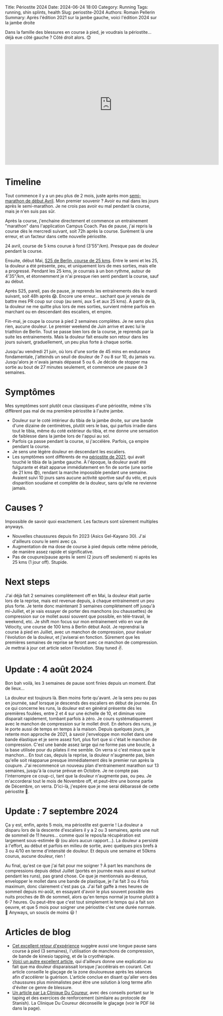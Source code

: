 Title: Périostite 2024
Date: 2024-06-24 18:00
Category: Running
Tags: running, shin splints, health
Slug: periostite-2024
Authors: Romain Pellerin
Summary: Après l'édition 2021 sur la jambe gauche, voici l'édition 2024 sur la jambe droite

Dans la famille des blessures en course à pied, je voudrais la périostite... déjà eue côté gauche ? Côté droit alors. 😊

<iframe width="700" height="394" src="https://www.youtube-nocookie.com/embed/M-LFEtmLnnA" title="YouTube video player" frameborder="0" allow="accelerometer; autoplay; clipboard-write; encrypted-media; gyroscope; picture-in-picture" allowfullscreen></iframe>

# Timeline

Tout commence il y a un peu plus de 2 mois, juste après mon [semi-marathon de début Avril]({filename}/lessons-learned-apres-4-ans-de-running.md). Mon premier souvenir ? Avoir eu mal dans les jours après le semi-marathon. Je ne crois pas avoir eu mal pendant la course, mais je n'en suis pas sûr.

Après la course, j'enchaine directement et commence un entrainement "marathon" dans l'application Campus Coach. Pas de pause, j'ai repris la course dès le mercredi suivant, soit 72h après la course. Surêment là une erreur, et un facteur dans cette nouvelle périostite.

24 avril, course de 5 kms courue à fond (3'55"/km). Presque pas de douleur pendant la course.

Ensuite, début Mai, [S25 de Berlin, course de 25 kms]({filename}/spring-2024.md). Entre le semi et les 25, la douleur a été présente, peu, et uniquement lors de mes sorties, mais elle a progressé. Pendant les 25 kms, je courrais à un bon rythme, autour de 4'35"/km, et étonnemment je n'ai presque rien senti pendant la course, sauf au début.

Après S25, pareil, pas de pause, je reprends les entrainements dès le mardi suivant, soit 48h après 😱. Encore une erreur... sachant que je venais de battre mes PR coup sur coup (au semi, aux 5 et aux 25 kms). À partir de là, la douleur ne me quitte plus lors de mes sorties, survient même parfois en marchant ou en descendant des escaliers, et empire.

Fin-mai, je coupe la course à pied 2 semaines complètes. Je ne sens plus rien, aucune douleur. Le premier weekend de Juin arrive et avec lui le triathlon de Berlin. Tout se passe bien lors de la course, je reprends par la suite les entrainements. Mais la douleur fait ensuite son retour dans les jours suivant, graduellement, un peu plus forte à chaque sortie.

Jusqu'au vendredi 21 juin, où lors d'une sortie de 45 mins en endurance fondamentale, j'atteinds un seuil de douleur de 7 ou 8 sur 10, du jamais vu. Jusqu'alors je n'avais jamais dépassé 5 ou 6. Je décide de stopper ma sortie au bout de 27 minutes seulement, et commence une pause de 3 semaines.

# Symptômes

Mes symptômes sont plutôt ceux classiques d'une périostite, même s'ils diffèrent pas mal de ma première périostite à l'autre jambe.

- Douleur sur le coté intérieur du tibia de la jambe droite, sur une bande d'une dizaine de centimètres, plutôt vers le bas, qui parfois irradie dans tout le tibia, même du coté extérieur du tibia, et me donne une sensation de faiblesse dans la jambe lors de l'appui au sol.
- Parfois ça passe pendant la course, si j'accélère. Parfois, ça empire pendant la course.
- Je sens une légère douleur en descendant les escaliers.
- Les symptômes sont différents de ma [périostite de 2021]({filename}/shin-splints.md), qui avait touché le tibia de la jambe gauche. À l'époque, la douleur avait été fulgurante et était apparue immédiatement en fin de sortie (une sortie de 21 kms 😨), rendant la marche impossible pendant une semaine. Avaient suivi 10 jours sans aucune activité sportive sauf du vélo, et puis disparition soudaine et complète de la douleur, sans qu'elle ne revienne jamais.

# Causes ?

Impossible de savoir quoi exactement. Les facteurs sont sûrement multiples anyways.

- Nouvelles chaussures depuis fin 2023 (Asics Gel-Kayano 30). J'ai d'ailleurs couru le semi avec ça.
- Augmentation de ma dose de course à pied depuis cette même période, de manière assez rapide et significative.
- Pas de coupure/pause après le semi (2 jours off seulement) ni après les 25 kms (1 jour off). Stupide.

# Next steps

J'ai déjà fait 2 semaines complètement off en Mai, la douleur était partie lors de la reprise, mais est revenue depuis, à chaque entrainement un peu plus forte. Je tente donc maintenant 3 semaines complètement off jusqu'à mi-Juillet, et je vais essayer de porter des manchons (ou chaussettes) de compression sur ce mollet aussi souvent que possible, en télé-travail, le weekend, etc. Je shift mon focus sur mon entrainement vélo en vue de Vélocity, une course de 100 kms à Berlin début Août. Je reprendrai la course à pied en Juillet, avec un manchon de compression, pour évaluer l'évolution de la douleur, et j'aviserai en fonction. Sûrement que les premières semaines de reprise se feront avec ce manchon de compression. Je mettrai à jour cet article selon l'évolution. Stay tuned ✌️.

# Update : 4 août 2024

Bon bah voilà, les 3 semaines de pause sont finies depuis un moment. État de lieux...

La douleur est toujours là. Bien moins forte qu'avant. Je la sens peu ou pas en journée, sauf lorsque je descends des escaliers en début de journée. En ce qui concerne les runs, la douleur est en général présente dès les premières foulées, entre 2 et 4 sur une échelle de 10, et diminue voire disparait rapidement, tombant parfois à zéro. Je cours systématiquement avec le manchon de compression sur le mollet droit. En dehors des runs, je le porte aussi de temps en temps à la maison. Depuis quelques jours, je retente mon approche de 2021, à savoir j'enveloppe mon mollet dans une bande élastique et je serre assez fort, plus fort que si c'était le manchon de compression. C'est une bande assez large qui ne forme pas une boucle, à la base utilisée pour du pilates il me semble. On verra si c'est mieux que le manchon... En tout cas, depuis la reprise, la douleur n'augmente pas, bien qu'elle soit réapparue presque immédiatement dès le premier run après la coupure. J'ai recommencé un nouveau plan d'entrainement marathon sur 13 semaines, jusqu'à la course prévue en Octobre. Je ne compte pas l'interrompre ce coup-ci, tant que la douleur n'augmente pas, ou peu. Je m'accorderai tout le mois de Novembre off, et peut-être une bonne partie de Décembre, on verra. D'ici-là, j'espère que je me serai débarassé de cette périostite 🙏.

# Update : 7 septembre 2024

Ça y est, enfin, après 5 mois, ma périostite est guerrie ! La douleur a disparu lors de la descente d'escaliers il y a 2 ou 3 semaines, après une nuit de sommeil de 11 heures... comme quoi le repos/la récupération est largement sous-estimée 😆 (ou alors aucun rapport...). La douleur a persisté à l'effort, au début et parfois en milieu de sortie, avec quelques pics brefs à 3 ou 4/10 en terme d'intensité de douleur. Et depuis une semaine et 50kms courus, aucune douleur, rien !

Au final, qu'est ce que j'ai fait pour me soigner ? À part les manchons de compressions depuis début Juillet (portés en journée mais aussi et surtout pendant les runs), pas grand chose. Ce que je mentionnais au-dessus, envelopper le mollet dans une bande de plastique, je l'ai fait 3 ou 4 fois maximum, donc clairement c'est pas ça. J'ai fait gaffe à mes heures de sommeil depuis mi-août, en essayant d'avoir le plus souvent possible des nuits proches de 8h de sommeil, alors qu'en temps normal je tourne plutôt à 6-7 heures. Ou peut-être que c'est tout simplement le temps qui a fait son oeuvre, et que 5 mois pour soigner une périostite c'est une durée normale. 🤷 Anyways, un soucis de moins 😃 !

# Articles de blog

- [Cet excellent retour d'expérience](https://eric.siber.fr/2017/06/03/soigner-une-periostite-tibiale/) suggère aussi une longue pause sans course à pied (3 semaines), l'utilisation de manchons de compression, de bande de kinesio tapping, et de la cryothérapie.
- [Voici un autre excellent article](https://www.ikimashoo.fr/article-se-debarasser-durablement-de-la-periostite-77836497.html), qui d'ailleurs donne une explication au fait que ma douleur disparaissait lorsque j'accélèrais en courant. Cet article conseille le glaçage de la zone douloureuse après les séances afin d'accélèrer la guérison. L'article conclue en disant qu'aller vers des chaussures plus minimalistes peut être une solution à long terme afin d'éviter ce genre de blessure.
- [Un article par La Clinique Du Coureur](https://lacliniqueducoureur.com/coureurs/je-suis-blesse/blessure-a-la-jambe/pathologies/syndrome-de-stress-tibial-mediale-periostite/syndrome-de-stress-tibial-mediale-periostite/), avec des conseils portant sur le taping et des exercices de renforcement (similaire au protocole de Stanish). La Clinique Du Coureur déconseille le glaçage (voir le PDF lié dans la page).
